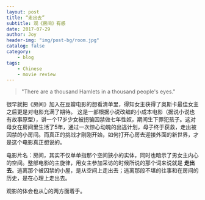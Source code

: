 ```yaml
---
layout: post
title: “走出去”
subtitle: 观《房间》有感
date: 2017-07-29
author: Joy
header-img: "img/post-bg/room.jpg"
catalog: false
category:
    - blog
tags:
    - Chinese
    - movie review
---
```


> "There are a thousand Hamlets in a thousand people's eyes."

很早就把《房间》加入在豆瓣电影的想看清单里，得知女主获得了奥斯卡最佳女主之后更是对电影充满了期待。
这是一部根据小说改编的小成本电影（据说小说也有故事原型），讲一个17岁少女被拐骗囚禁做七年性奴，期间生下罪犯孩子。这对母女在房间里生活了5年，通过一次惊心动魄的出逃计划，母子终于获救，走出被囚禁的小房间。而真正的挑战才刚刚开始，如何打开心房去迎接外面的新世界，才是这个电影真正想说的。

电影片名：房间，其实不仅单单指那个空间狭小的实体，同时也暗示了男女主内心的空间。整部电影的主旋律，用女主参加采访的时候所说的那个词来说就是 **走出去**。逃离那个被囚禁的小屋，是从空间上走出去；逃离那段不堪的往事和在房间的历史，是在心理上走出去。

观影的体会也从👆的两方面着手。
